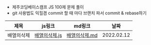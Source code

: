 - 제주코딩베이스캠프 JS 100제 문제 풀이
- git 사용법도 익힐겸 commit 할 때 마다 브랜치 파서 commit & rebase하기

| 제목       | js링크                                   | md링크                                   | 날짜       |
| ---------- | ---------------------------------------- | ---------------------------------------- | ---------- |
| 배열의삭제 | [배열의삭제.js](deleteElementInArray.js) | [배열의삭제.md](deleteElementInArray.md) | 2022.02.12 |
